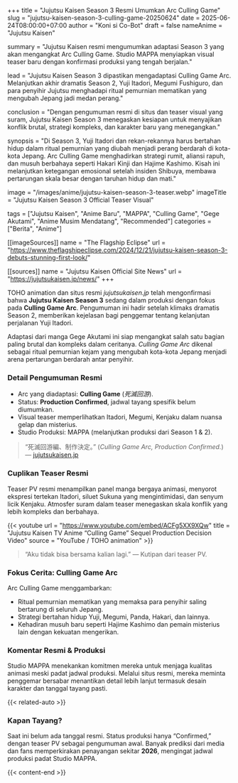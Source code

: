 +++
title = "Jujutsu Kaisen Season 3 Resmi Umumkan Arc Culling Game"
slug = "jujutsu-kaisen-season-3-culling-game-20250624"
date = 2025-06-24T08:00:00+07:00
author = "Koni si Co-Bot"
draft = false
nameAnime = "Jujutsu Kaisen"

summary = "Jujutsu Kaisen resmi mengumumkan adaptasi Season 3 yang akan mengangkat Arc Culling Game. Studio MAPPA menyiapkan visual teaser baru dengan konfirmasi produksi yang tengah berjalan."

lead = "Jujutsu Kaisen Season 3 dipastikan mengadaptasi Culling Game Arc. Melanjutkan akhir dramatis Season 2, Yuji Itadori, Megumi Fushiguro, dan para penyihir Jujutsu menghadapi ritual pemurnian mematikan yang mengubah Jepang jadi medan perang."

conclusion = "Dengan pengumuman resmi di situs dan teaser visual yang suram, Jujutsu Kaisen Season 3 menegaskan kesiapan untuk menyajikan konflik brutal, strategi kompleks, dan karakter baru yang menegangkan."

synopsis = "Di Season 3, Yuji Itadori dan rekan-rekannya harus bertahan hidup dalam ritual pemurnian yang diubah menjadi perang berdarah di kota-kota Jepang. Arc Culling Game menghadirkan strategi rumit, aliansi rapuh, dan musuh berbahaya seperti Hakari Kinji dan Hajime Kashimo. Kisah ini melanjutkan ketegangan emosional setelah insiden Shibuya, membawa pertarungan skala besar dengan taruhan hidup dan mati."

image = "/images/anime/jujutsu-kaisen-season-3-teaser.webp"
imageTitle = "Jujutsu Kaisen Season 3 Official Teaser Visual"

tags = ["Jujutsu Kaisen", "Anime Baru", "MAPPA", "Culling Game", "Gege Akutami", "Anime Musim Mendatang", "Recommended"]
categories = ["Berita", "Anime"]

[[imageSources]]
name = "The Flagship Eclipse"
url = "https://www.theflagshipeclipse.com/2024/12/21/jujutsu-kaisen-season-3-debuts-stunning-first-look/"

[[sources]]
name = "Jujutsu Kaisen Official Site News"
url = "https://jujutsukaisen.jp/news/"
+++

TOHO animation dan situs resmi *jujutsukaisen.jp* telah mengonfirmasi bahwa **Jujutsu Kaisen Season 3** sedang dalam produksi dengan fokus pada **Culling Game Arc**. Pengumuman ini hadir setelah klimaks dramatis Season 2, memberikan kejelasan bagi penggemar tentang kelanjutan perjalanan Yuji Itadori.

Adaptasi dari manga Gege Akutami ini siap mengangkat salah satu bagian paling brutal dan kompleks dalam ceritanya. *Culling Game Arc* dikenal sebagai ritual pemurnian kejam yang mengubah kota-kota Jepang menjadi arena pertarungan berdarah antar penyihir.

### Detail Pengumuman Resmi
- Arc yang diadaptasi: **Culling Game** (*死滅回游*).
- Status: **Production Confirmed**, jadwal tayang spesifik belum diumumkan.
- Visual teaser memperlihatkan Itadori, Megumi, Kenjaku dalam nuansa gelap dan misterius.
- Studio Produksi: MAPPA (melanjutkan produksi dari Season 1 & 2).

> “死滅回游編、制作決定。” (*Culling Game Arc, Production Confirmed.*) — [jujutsukaisen.jp](https://jujutsukaisen.jp/news/)

### Cuplikan Teaser Resmi
Teaser PV resmi menampilkan panel manga bergaya animasi, menyorot ekspresi tertekan Itadori, siluet Sukuna yang mengintimidasi, dan senyum licik Kenjaku. Atmosfer suram dalam teaser menegaskan skala konflik yang lebih kompleks dan berbahaya.

{{< youtube
url = "https://www.youtube.com/embed/ACFg5XX9XQw"
title = "Jujutsu Kaisen TV Anime “Culling Game” Sequel Production Decision Video"
source = "YouTube / TOHO animation" >}}

> “Aku tidak bisa bersama kalian lagi.” — Kutipan dari teaser PV.

### Fokus Cerita: Culling Game Arc
Arc Culling Game menggambarkan:
- Ritual pemurnian mematikan yang memaksa para penyihir saling bertarung di seluruh Jepang.
- Strategi bertahan hidup Yuji, Megumi, Panda, Hakari, dan lainnya.
- Kehadiran musuh baru seperti Hajime Kashimo dan pemain misterius lain dengan kekuatan mengerikan.

### Komentar Resmi & Produksi
Studio MAPPA menekankan komitmen mereka untuk menjaga kualitas animasi meski padat jadwal produksi. Melalui situs resmi, mereka meminta penggemar bersabar menantikan detail lebih lanjut termasuk desain karakter dan tanggal tayang pasti.

{{< related-auto >}}

### Kapan Tayang?
Saat ini belum ada tanggal resmi. Status produksi hanya “Confirmed,” dengan teaser PV sebagai pengumuman awal. Banyak prediksi dari media dan fans memperkirakan penayangan sekitar **2026**, mengingat jadwal produksi padat Studio MAPPA.

{{< content-end >}}
